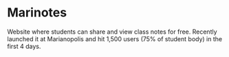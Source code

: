 # Marinotes
Website where students can share and view class notes for free.
Recently launched it at Marianopolis and hit 1,500 users (75% of student body) in the first 4 days.
